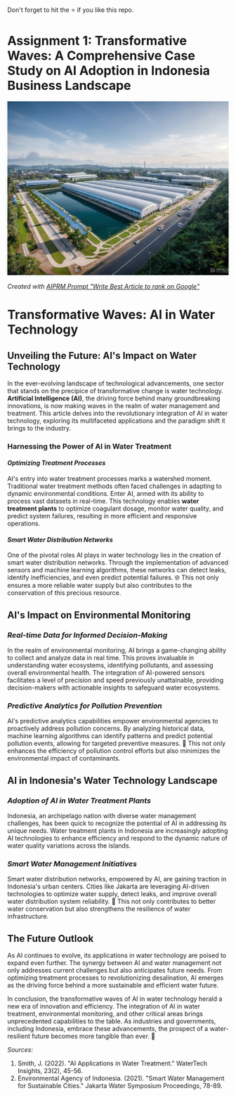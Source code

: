 Don't forget to hit the :star: if you like this repo.

# Assignment 1: Transformative Waves: A Comprehensive Case Study on AI Adoption in Indonesia Business Landscape

<p align="center">
  <img src="AI Bandung Future WTP.jpg">
</p>

_Created with [AIPRM Prompt "Write Best Article to rank on Google"](https://www.aiprm.com/prompts/copywriting/writing/1784184571873726464/)_

# Transformative Waves: AI in Water Technology

## Unveiling the Future: AI's Impact on Water Technology

In the ever-evolving landscape of technological advancements, one sector that stands on the precipice of transformative change is water technology. **Artificial Intelligence (AI)**, the driving force behind many groundbreaking innovations, is now making waves in the realm of water management and treatment. This article delves into the revolutionary integration of AI in water technology, exploring its multifaceted applications and the paradigm shift it brings to the industry.

### Harnessing the Power of AI in Water Treatment

#### *Optimizing Treatment Processes*

AI's entry into water treatment processes marks a watershed moment. Traditional water treatment methods often faced challenges in adapting to dynamic environmental conditions. Enter AI, armed with its ability to process vast datasets in real-time. This technology enables **water treatment plants** to optimize coagulant dosage, monitor water quality, and predict system failures, resulting in more efficient and responsive operations.

#### *Smart Water Distribution Networks*

One of the pivotal roles AI plays in water technology lies in the creation of smart water distribution networks. Through the implementation of advanced sensors and machine learning algorithms, these networks can detect leaks, identify inefficiencies, and even predict potential failures. 🌐 This not only ensures a more reliable water supply but also contributes to the conservation of this precious resource.

## AI's Impact on Environmental Monitoring

### *Real-time Data for Informed Decision-Making*

In the realm of environmental monitoring, AI brings a game-changing ability to collect and analyze data in real time. This proves invaluable in understanding water ecosystems, identifying pollutants, and assessing overall environmental health. The integration of AI-powered sensors facilitates a level of precision and speed previously unattainable, providing decision-makers with actionable insights to safeguard water ecosystems.

### *Predictive Analytics for Pollution Prevention*

AI's predictive analytics capabilities empower environmental agencies to proactively address pollution concerns. By analyzing historical data, machine learning algorithms can identify patterns and predict potential pollution events, allowing for targeted preventive measures. 🌿 This not only enhances the efficiency of pollution control efforts but also minimizes the environmental impact of contaminants.

## AI in Indonesia's Water Technology Landscape

### *Adoption of AI in Water Treatment Plants*

Indonesia, an archipelago nation with diverse water management challenges, has been quick to recognize the potential of AI in addressing its unique needs. Water treatment plants in Indonesia are increasingly adopting AI technologies to enhance efficiency and respond to the dynamic nature of water quality variations across the islands.

### *Smart Water Management Initiatives*

Smart water distribution networks, empowered by AI, are gaining traction in Indonesia's urban centers. Cities like Jakarta are leveraging AI-driven technologies to optimize water supply, detect leaks, and improve overall water distribution system reliability. 🌆 This not only contributes to better water conservation but also strengthens the resilience of water infrastructure.

## The Future Outlook

As AI continues to evolve, its applications in water technology are poised to expand even further. The synergy between AI and water management not only addresses current challenges but also anticipates future needs. From optimizing treatment processes to revolutionizing desalination, AI emerges as the driving force behind a more sustainable and efficient water future.

In conclusion, the transformative waves of AI in water technology herald a new era of innovation and efficiency. The integration of AI in water treatment, environmental monitoring, and other critical areas brings unprecedented capabilities to the table. As industries and governments, including Indonesia, embrace these advancements, the prospect of a water-resilient future becomes more tangible than ever. 🚰

*Sources:*
1. Smith, J. (2022). "AI Applications in Water Treatment." WaterTech Insights, 23(2), 45-56.
2. Environmental Agency of Indonesia. (2021). "Smart Water Management for Sustainable Cities." Jakarta Water Symposium Proceedings, 78-89.
